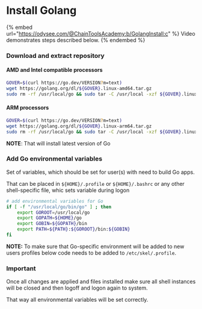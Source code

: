 # Install Golang

{% embed url="https://odysee.com/@ChainToolsAcademy:b/GolangInstall:c" %}
Video demonstrates steps described below.
{% endembed %}

### Download and extract repository

#### AMD and Intel compatible processors

```bash
GOVER=$(curl https://go.dev/VERSION?m=text)
wget https://golang.org/dl/${GOVER}.linux-amd64.tar.gz
sudo rm -rf /usr/local/go && sudo tar -C /usr/local -xzf ${GOVER}.linux-amd64.tar.gz
```

#### **ARM processors**

```bash
GOVER=$(curl https://go.dev/VERSION?m=text)
wget https://golang.org/dl/${GOVER}.linux-arm64.tar.gz
sudo rm -rf /usr/local/go && sudo tar -C /usr/local -xzf ${GOVER}.linux-arm64.tar.gz
```

**NOTE**: That will install latest version of Go

### Add Go environmental variables

Set of variables, which should be set for user(s) with need to build Go apps.

That can be placed in `${HOME}/.profile` or `${HOME}/.bashrc` or any other shell-specific file, whic sets variable during logon

```bash
# add environmental variables for Go
if [ -f "/usr/local/go/bin/go" ] ; then
    export GOROOT=/usr/local/go
    export GOPATH=${HOME}/go
    export GOBIN=${GOPATH}/bin
    export PATH=${PATH}:${GOROOT}/bin:${GOBIN}
fi
```

**NOTE:** To make sure that Go-specific environment will be added to new users profiles below code needs to be added to `/etc/skel/.profile`.

### Important

Once all changes are applied and files installed make sure all shell instances will be closed and then logoff and logon again to system.

That way all environmental variables will be set correctly.

